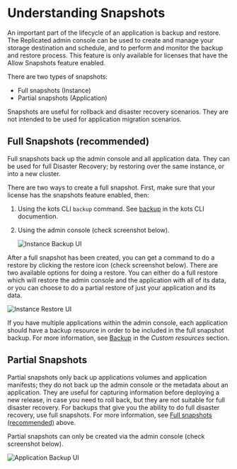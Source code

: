 # Understanding Snapshots

An important part of the lifecycle of an application is backup and restore. The Replicated admin console can be used to create and manage your storage destination and schedule, and to perform and monitor the backup and restore process. This feature is only available for licenses that have the Allow Snapshots feature enabled.

There are two types of snapshots:
  * Full snapshots (Instance)
  * Partial snapshots (Application)

Snapshots are useful for rollback and disaster recovery scenarios. They are not intended to be used for application migration scenarios.

## Full Snapshots (recommended)

Full snapshots back up the admin console and all application data.
They can be used for full Disaster Recovery; by restoring over the same instance, or into a new cluster.

There are two ways to create a full snapshot. First, make sure that your license has the snapshots feature enabled, then:

1. Using the kots CLI `backup` command. See [backup](../reference/kots-cli-backup-index) in the kots CLI documention.
2. Using the admin console (check screenshot below).

    ![Instance Backup UI](/images/snapshot-instance-backup.png)

After a full snapshot has been created, you can get a command to do a restore by clicking the restore icon (check screenshot below).
There are two available options for doing a restore. You can either do a full restore which will restore the admin console and the application with all of its data, or you can choose to do a partial restore of just your application and its data.

![Instance Restore UI](/images/snapshot-instance-restore.png)

If you have multiple applications within the admin console, each application should have a backup resource in order to be included in the full snapshot backup. For more information, see [Backup](../reference/custom-resource-backup) in the _Custom resources_ section.

## Partial Snapshots

Partial snapshots only back up applications volumes and application manifests; they do not back up the admin console or the metadata about an application.
They are useful for capturing information before deploying a new release, in case you need to roll back, but they are not suitable for full disaster recovery.
For backups that give you the ability to do full disaster recovery, use full snapshots. For more information, see [Full snapshots (recommended)](#full-snapshots-recommended) above.

Partial snapshots can only be created via the admin console (check screenshot below).

![Application Backup UI](/images/snapshot-application-backup.png)
